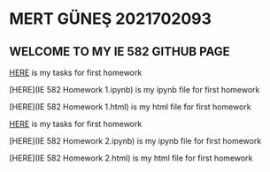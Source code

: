 # MERT GÜNEŞ 2021702093

## WELCOME TO MY IE 582 GITHUB PAGE

[HERE](IE582_Fall21_Homework1.pdf) is my tasks for first homework

[HERE](IE 582 Homework 1.ipynb) is my ipynb file for first homework

[HERE](IE 582 Homework 1.html) is my html file for first homework

[HERE](IE582_Fall21_Homework2.pdf) is my tasks for first homework

[HERE](IE 582 Homework 2.ipynb) is my ipynb file for first homework

[HERE](IE 582 Homework 2.html) is my html file for first homework
